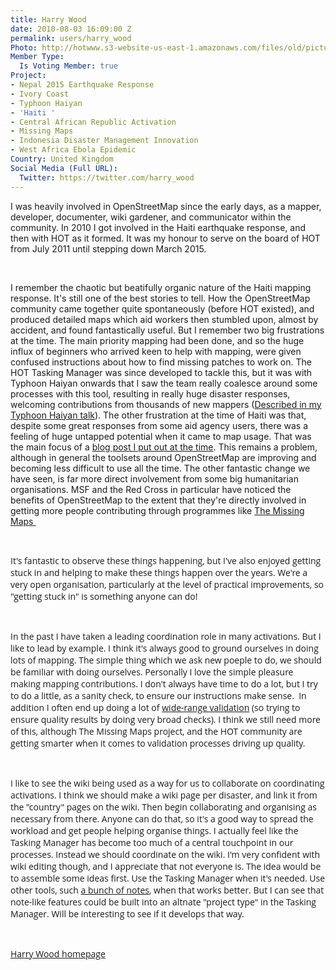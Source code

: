 ```yaml
---
title: Harry Wood
date: 2010-08-03 16:09:00 Z
permalink: users/harry_wood
Photo: http://hotwww.s3-website-us-east-1.amazonaws.com/files/old/pictures/picture-11-1411586463.jpg
Member Type:
  Is Voting Member: true
Project:
- Nepal 2015 Earthquake Response
- Ivory Coast
- Typhoon Haiyan
- 'Haiti '
- Central African Republic Activation
- Missing Maps
- Indonesia Disaster Management Innovation
- West Africa Ebola Epidemic
Country: United Kingdom
Social Media (Full URL):
  Twitter: https://twitter.com/harry_wood
---
```


<p>I was heavily involved in OpenStreetMap since the early days, as a mapper, developer, documenter, wiki gardener, and communicator within the community. In 2010 I got involved in the Haiti earthquake response, and then with HOT as it formed. It was my honour to serve on the board of HOT from July 2011 until stepping down March 2015.</p><p>&nbsp;</p><p>I remember the chaotic but beatifully organic nature of the Haiti mapping response. It's still one of the best stories to tell. How the OpenStreetMap community came together quite spontaneously (before HOT existed), and produced detailed maps which aid workers then stumbled upon, almost by accident, and found fantastically useful. But I remember two big frustrations at the time. The main priority mapping had been done, and so the huge influx of beginners who arrived keen to help with mapping, were given confused instructions about how to find missing patches to work on. The HOT Tasking Manager was since developed to tackle this, but it was with Typhoon Haiyan onwards that I saw the team really coalesce around some processes with this tool, resulting in really huge disaster responses, welcoming contributions from thousands of new mappers (<a href="https://harrywood.co.uk/blog/2014/01/14/typhoon-openstreetmap-odi/#slide17">Described in my Typhoon Haiyan talk</a>). The other frustration at the time of Haiti was that, despite some great responses from some aid agency users, there was a feeling of huge untapped potential when it came to map usage. That was the main focus of a <a href="https://harrywood.co.uk/blog/2010/01/21/haiti-earthquake-on-openstreetmap/">blog post I put out at the time</a>. This remains a problem, although in general the toolsets around OpenStreetMap are improving and becoming less difficult to use all the time. The other fantastic change we have seen, is far more direct involvement from some big humanitarian organisations. MSF and the Red Cross in particular have noticed the benefits of OpenStreetMap to the extent that they're directly involved in getting more people contributing through programmes like <a href="http://www.missingmaps.org">The Missing Maps&nbsp;</a></p><p>&nbsp;</p><p><span style="font-family: 'Open Sans', Arial, sans-serif; font-size: 14px; font-style: normal; font-variant-caps: normal;">It's fantastic to observe these things happening, but I've also enjoyed getting stuck in and helping to make these things happen over the years. We're a very open organisation, particularly at the level of practical improvements, so "getting stuck in" is something anyone can do!</span></p><p>&nbsp;</p><p><span style="font-family: 'Open Sans', Arial, sans-serif; font-size: 14px; font-style: normal; font-variant-caps: normal;">In the past I have taken a leading coordination role in many activations. But I like to lead by example. I think it's always good to ground ourselves in doing lots of mapping. The simple thing which we ask new poeple to do, we should be familiar with doing ourselves. P</span><span style="font-family: 'Open Sans', Arial, sans-serif; font-size: 14px; font-style: normal; font-variant-caps: normal;">ersonally I love the simple pleasure making mapping contributions.&nbsp;</span><span style="font-family: 'Open Sans', Arial, sans-serif; font-size: 14px; font-style: normal; font-variant-caps: normal;">I don't always have time to do a lot, but I try to do a little, as a sanity check, to ensure our instructions make sense. &nbsp;In addition I often end up doing a lot of</span><span style="font-family: 'Open Sans', Arial, sans-serif; font-size: 14px; font-style: normal; font-variant-caps: normal;">&nbsp;</span><a style="font-family: 'Open Sans', Arial, sans-serif; font-size: 14px; font-style: normal; font-variant-caps: normal;" title="wiki" href="https://wiki.openstreetmap.org/wiki/OSM_Tasking_Manager/Validating_data#Stage_2:_Town_or_city_scale">wide-range validation</a><span style="font-family: 'Open Sans', Arial, sans-serif; font-size: 14px; font-style: normal; font-variant-caps: normal;">&nbsp;(so trying to ensure quality results by doing very broad checks). I think we still need more of this, although&nbsp;</span><span style="font-family: 'Open Sans', Arial, sans-serif; font-size: 14px; font-style: normal; font-variant-caps: normal;">The Missing Maps project, and the HOT community are getting smarter when it comes to validation processes driving up quality.</span></p><p>&nbsp;</p><p><span style="font-family: 'Open Sans', Arial, sans-serif; font-size: 14px; font-style: normal; font-variant-caps: normal;">I like to see the wiki being used as a way for us to collaborate on coordinating activations. I think we should make a wiki page per disaster, and link it from the "country" pages on the wiki. Then begin collaborating and organising as necessary from there. Anyone can do that, so it's a good way to spread the workload and get people helping organise things. </span><span style="font-family: 'Open Sans', Arial, sans-serif; font-size: 14px; font-style: normal; font-variant-caps: normal;">I actually feel like the Tasking Manager has become too much of a central touchpoint in our processes. Instead we should coordinate on the wiki.&nbsp;</span><span style="font-family: 'Open Sans', Arial, sans-serif; font-size: 14px; font-style: normal; font-variant-caps: normal;">I'm very confident with wiki editing though, and I appreciate that not everyone is. The idea would be to assemble some ideas first. U</span><span style="font-family: 'Open Sans', Arial, sans-serif; font-size: 14px; font-style: normal; font-variant-caps: normal;">se the Tasking Manager when it's needed. Use other tools, such </span><a style="font-family: 'Open Sans', Arial, sans-serif; font-size: 14px; font-style: normal; font-variant-caps: normal;" href="https://wiki.openstreetmap.org/wiki/2013_North_India_floods#River_mapping">a bunch of notes</a><span style="font-family: 'Open Sans', Arial, sans-serif; font-size: 14px; font-style: normal; font-variant-caps: normal;">, when that works better. But I can see that note-like features could be built into an altnate "project type" in the Tasking Manager. Will be interesting to see if it develops that way.</span></p><p>&nbsp;</p><p><a href="http://harrywood.co.uk"><span style="font-family: 'Open Sans', Arial, sans-serif; font-size: 14px; font-style: normal; font-variant-caps: normal;">Harry Wood homepage</span></a></p><p>&nbsp;</p>
